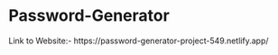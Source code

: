 # Password-Generator
<p>Link to Website:- https://password-generator-project-549.netlify.app/ </p> 
